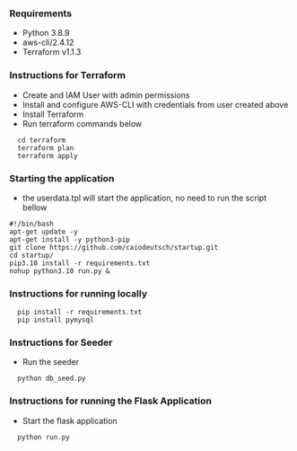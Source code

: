 ### Requirements

- Python 3.8.9
- aws-cli/2.4.12
- Terraform v1.1.3

### Instructions for Terraform
* Create and IAM User with admin permissions
* Install and configure AWS-CLI with credentials from user created above
* Install Terraform
* Run terraform commands below
```shell script
  cd terraform
  terraform plan
  terraform apply
```

### Starting the application
* the userdata.tpl will start the application, no need to run the script bellow
```shell script
#!/bin/bash
apt-get update -y
apt-get install -y python3-pip
git clone https://github.com/caiodeutsch/startup.git
cd startup/
pip3.10 install -r requirements.txt
nohup python3.10 run.py &
```

### Instructions for running locally
```shell script
  pip install -r requirements.txt
  pip install pymysql
```

### Instructions for Seeder
* Run the seeder
```shell script	
  python db_seed.py
```

### Instructions for running the Flask Application
* Start the flask application
```shell script	
  python run.py
```
